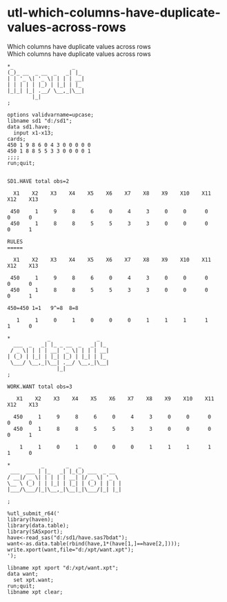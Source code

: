 # utl-which-columns-have-duplicate-values-across-rows
Which columns have duplicate values across rows  
    Which columns have duplicate values across rows                                              
                                                                                                 
    *_                   _                                                                       
    (_)_ __  _ __  _   _| |_                                                                     
    | | '_ \| '_ \| | | | __|                                                                    
    | | | | | |_) | |_| | |_                                                                     
    |_|_| |_| .__/ \__,_|\__|                                                                    
            |_|                                                                                  
    ;                                                                                            
                                                                                                 
    options validvarname=upcase;                                                                 
    libname sd1 "d:/sd1";                                                                        
    data sd1.have;                                                                               
      input x1-x13;                                                                              
    cards;                                                                                       
    450 1 9 8 6 0 4 3 0 0 0 0 0                                                                  
    450 1 8 8 5 5 3 3 0 0 0 0 1                                                                  
    ;;;;                                                                                         
    run;quit;                                                                                    
                                                                                                 
                                                                                                 
    SD1.HAVE total obs=2                                                                         
                                                                                                 
      X1    X2    X3    X4    X5    X6    X7    X8    X9    X10    X11    X12    X13             
                                                                                                 
     450     1     9     8     6     0     4     3     0     0      0      0      0              
     450     1     8     8     5     5     3     3     0     0      0      0      1              
                                                                                                 
    RULES                                                                                        
    =====                                                                                        
                                                                                                 
      X1    X2    X3    X4    X5    X6    X7    X8    X9    X10    X11    X12    X13             
                                                                                                 
     450     1     9     8     6     0     4     3     0     0      0      0      0              
     450     1     8     8     5     5     3     3     0     0      0      0      1              
                                                                                                 
    450=450 1=1   9^=8  8=8                                                                      
                                                                                                 
       1     1     0     1     0     0     0     1     1     1      1      1      0              
                                                                                                 
    *            _               _                                                               
      ___  _   _| |_ _ __  _   _| |_                                                             
     / _ \| | | | __| '_ \| | | | __|                                                            
    | (_) | |_| | |_| |_) | |_| | |_                                                             
     \___/ \__,_|\__| .__/ \__,_|\__|                                                            
                    |_|                                                                          
    ;                                                                                            
                                                                                                 
    WORK.WANT total obs=3                                                                        
                                                                                                 
       X1    X2    X3    X4    X5    X6    X7    X8    X9    X10    X11    X12    X13            
                                                                                                 
      450     1     9     8     6     0     4     3     0     0      0      0      0             
      450     1     8     8     5     5     3     3     0     0      0      0      1             
                                                                                                 
        1     1     0     1     0     0     0     1     1     1      1      1      0             
                                                                                                 
    *          _       _   _                                                                     
     ___  ___ | |_   _| |_(_) ___  _ __                                                          
    / __|/ _ \| | | | | __| |/ _ \| '_ \                                                         
    \__ \ (_) | | |_| | |_| | (_) | | | |                                                        
    |___/\___/|_|\__,_|\__|_|\___/|_| |_|                                                        
                                                                                                 
    ;                                                                                            
                                                                                                 
    %utl_submit_r64('                                                                            
    library(haven);                                                                              
    library(data.table);                                                                         
    library(SASxport);                                                                           
    have<-read_sas("d:/sd1/have.sas7bdat");                                                      
    want<-as.data.table(rbind(have,1*(have[1,]==have[2,])));                                     
    write.xport(want,file="d:/xpt/want.xpt");                                                    
    ');                                                                                          
                                                                                                 
    libname xpt xport "d:/xpt/want.xpt";                                                         
    data want;                                                                                   
      set xpt.want;                                                                              
    run;quit;                                                                                    
    libname xpt clear;                                                                           
                                                                                                 
                                                                                                 
